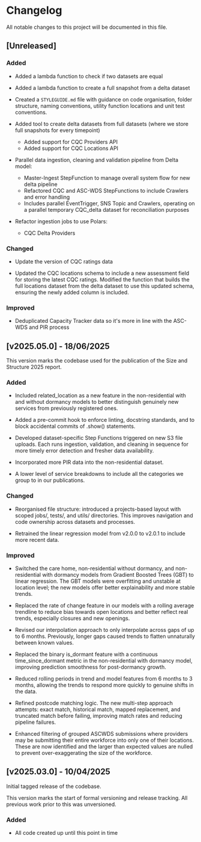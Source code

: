 # Changelog

All notable changes to this project will be documented in this file.


## [Unreleased]

### Added
- Added a lambda function to check if two datasets are equal

- Added a lambda function to create a full snapshot from a delta dataset

- Created a `STYLEGUIDE.md` file with guidance on code organisation, folder structure, naming conventions, utility function locations and unit test conventions.

- Added tool to create delta datasets from full datasets (where we store full snapshots for every timepoint)
  - Added support for CQC Providers API
  - Added support for CQC Locations API

- Parallel data ingestion, cleaning and validation pipeline from Delta model:
  - Master-Ingest StepFunction to manage overall system flow for new delta pipeline
  - Refactored CQC and ASC-WDS StepFunctions to include Crawlers and error handling
  - Includes parallel EventTrigger, SNS Topic and Crawlers, operating on a parallel temporary CQC_delta dataset for reconciliation purposes

- Refactor ingestion jobs to use Polars:
  -  CQC Delta Providers

### Changed
- Update the version of CQC ratings data

- Updated the CQC locations schema to include a new assessment field for storing the latest CQC ratings. Modified the function that builds the full locations dataset from the delta dataset to use this updated schema, ensuring the newly added column is included.

### Improved
- Deduplicated Capacity Tracker data so it's more in line with the ASC-WDS and PIR process


## [v2025.05.0] - 18/06/2025
This version marks the codebase used for the publication of the Size and Structure 2025 report.

### Added
- Included related_location as a new feature in the non-residential with and without dormancy models to better distinguish genuinely new services from previously registered ones.

- Added a pre-commit hook to enforce linting, docstring standards, and to block accidental commits of .show() statements.

- Developed dataset-specific Step Functions triggered on new S3 file uploads. Each runs ingestion, validation, and cleaning in sequence for more timely error detection and fresher data availability.

- Incorporated more PIR data into the non-residential dataset.

- A lower level of service breakdowns to include all the categories we group to in our publications.

### Changed
- Reorganised file structure: introduced a projects-based layout with scoped jobs/, tests/, and utils/ directories. This improves navigation and code ownership across datasets and processes.

- Retrained the linear regression model from v2.0.0 to v2.0.1 to include more recent data.

### Improved
- Switched the care home, non-residential without dormancy, and non-residential with dormancy models from Gradient Boosted Trees (GBT) to linear regression. The GBT models were overfitting and unstable at location level; the new models offer better explainability and more stable trends.

- Replaced the rate of change feature in our models with a rolling average trendline to reduce bias towards open locations and better reflect real trends, especially closures and new openings.

- Revised our interpolation approach to only interpolate across gaps of up to 6 months. Previously, longer gaps caused trends to flatten unnaturally between known values.

- Replaced the binary is_dormant feature with a continuous time_since_dormant metric in the non-residential with dormancy model, improving prediction smoothness for post-dormancy growth.

- Reduced rolling periods in trend and model features from 6 months to 3 months, allowing the trends to respond more quickly to genuine shifts in the data.

- Refined postcode matching logic. The new multi-step approach attempts: exact match, historical match, mapped replacement, and truncated match before failing, improving match rates and reducing pipeline failures.

- Enhanced filtering of grouped ASCWDS submissions where providers may be submitting their entire workforce into only one of their locations. These are now identified and the larger than expected values are nulled to prevent over-exaggerating the size of the workforce.


## [v2025.03.0] - 10/04/2025
Initial tagged release of the codebase.

This version marks the start of formal versioning and release tracking.
All previous work prior to this was unversioned.

### Added
- All code created up until this point in time
